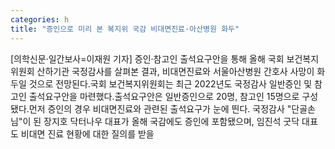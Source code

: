 ```yaml
---
categories: h
title: "증인으로 미리 본 복지위 국감 비대면진료·아산병원 화두"
---
```

[의학신문·일간보사=이재원 기자] 증인·참고인 출석요구안을 통해 올해 국회 보건복지위원회 산하기관 국정감사를 살펴본 결과, 비대면진료와 서울아산병원 간호사 사망이 화두일 것으로 전망된다.국회 보건복지위원회는 최근 2022년도 국정감사 일반증인 및 참고인 출석요구안을 마련했다.출석요구안은 일반증인으로 20명, 참고인 15명으로 구성됐다.먼저 증인의 경우 비대면진료와 관련된 출석요구가 눈에 띈다. 국정감사 "단골손님"이 된 장지호 닥터나우 대표가 올해 국감에도 증인에 포함됐으며, 임진석 굿닥 대표도 비대면 진료 현황에 대한 질의를 받을